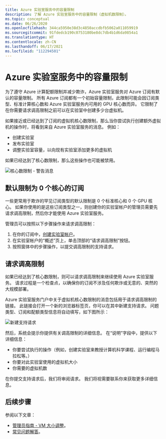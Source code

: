 ```yaml
---
title: Azure 实验室服务中的容量限制
description: 了解 Azure 实验室服务中的容量限制（虚拟机数限制）。
ms.topic: conceptual
ms.date: 06/26/2020
ms.openlocfilehash: 344ca5950e38d3c4850accdbfb5062a011059919
ms.sourcegitcommit: 91fdedcb190c0753180be8dc7db4b1d6da9854a1
ms.translationtype: HT
ms.contentlocale: zh-CN
ms.lasthandoff: 06/17/2021
ms.locfileid: "112294501"
---
```

# <a name="capacity-limits-in-azure-lab-services"></a>Azure 实验室服务中的容量限制
为了遵守 Azure 计算配额限制并减少欺诈，Azure 实验室服务对 Azure 订阅有默认的容量限制。 所有 Azure 订阅都有一个初始容量限制，此限制可能会因订阅类型、标准计算核心数和 Azure 实验室服务内可用的 GPU 核心数而异。 它限制了在你需要请求调高限制之前可以在实验室中创建多少台虚拟机。  

如果接近或已经达到了订阅的虚拟机核心数限制，那么当你尝试执行创建额外虚拟机的操作时，将看到来自 Azure 实验室服务的消息。 例如： 

- 创建实验室
- 发布实验室
- 调整实验室容量，以向现有实验室添加更多的虚拟机

如果已经达到了核心数限制，那么这些操作也可能被禁用。 

![核心数限制 - 警告消息](./media/capacity-limits/warning-message.png)

## <a name="subscriptions-with-default-limit-of-zero-cores"></a>默认限制为 0 个核心的订阅
一些更常用于欺诈的罕见订阅类型的默认限制是 0 个标准核心和 0 个 GPU 核心。 如果你使用的是这些订阅类型之一，则创建你的实验室帐户的管理员需要先请求调高限制，然后你才能使用 Azure 实验室服务。 

管理员可以按照以下步骤操作来请求调高限制：  

1.  在你的订阅中，[创建实验室帐户](tutorial-setup-lab-account.md)。
2.  在实验室帐户的“概述”页上，单击顶部的“请求调高限制”按钮。 
3.  按照窗体中的步骤操作，以提交调高限制的支持请求。

## <a name="request-a-limit-increase"></a>请求调高限制
如果已经达到了核心数限制，则可以请求调高限制来继续使用 Azure 实验室服务。 请求过程是一个检查点，以确保你的订阅不涉及任何欺诈或无意的、突然的大规模部署。

Azure 实验室服务门户中关于虚拟机核心数限制的消息包括用于请求调高限制的链接。 此链接会打开一个新的浏览器标签页，你可以在其中新建支持请求。 问题类型、订阅和配额类型信息将自动填写，如下图所示： 

![新建支持请求](./media/capacity-limits/new-support-request.png)


然后，系统会提示你提供有关调高限制的详细信息。 在“说明”字段中，提供以下详细信息：

- 你要尝试执行的操作（例如，创建实验室来教授计算机科学课程、运行编程马拉松等。）
- 你要对此实验室使用的虚拟机大小
- 你需要的虚拟机数

在你提交支持请求后，我们将审阅请求。 我们将视需要联系你来获取更多详细信息。 

## <a name="next-steps"></a>后续步骤
参阅以下文章：
- [管理员指南 - VM 大小调整](administrator-guide.md#vm-sizing)。
- [常见问题解答](classroom-labs-faq.yml)。